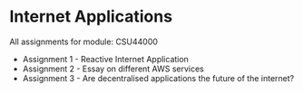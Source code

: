 # Internet Applications
All assignments for module: CSU44000
- Assignment 1 - Reactive Internet Application
- Assignment 2 - Essay on different AWS services
- Assignment 3 - Are decentralised applications the future of the internet?
